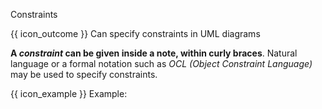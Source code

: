 <span id="title">Constraints</span>

<span id="prereqs"><panel src="../notes/unit-inElsewhere-asFlat.md" boilerplate header="%%{{ icon_prereq }} UML → Notes%%" popup-url="{{ baseUrl }}/uml/notes/notes" /></span>

<span id="outcomes">{{ icon_outcome }} Can specify constraints in UML diagrams</span>

<div id="body">

**A _constraint_  can be given inside a note, within curly braces**. Natural language or a formal notation such as _OCL (Object Constraint Language)_ may be used to specify constraints.

<box>

{{ icon_example }} Example:

<pic src="{{baseUrl}}/uml/notes/constraints/images/playerTurn.png" height="120" />
<p/>

</box>


</div>

<div id="extras">
</div>
